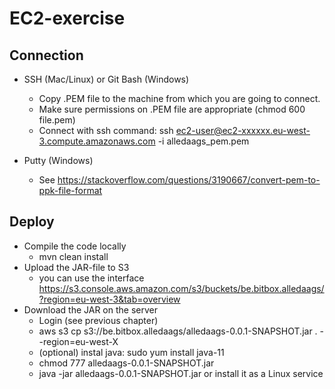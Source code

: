 # EC2-exercise

## Connection
* SSH (Mac/Linux) or Git Bash (Windows)
  * Copy .PEM file to the machine from which you are going to connect.
  * Make sure permissions on .PEM file are appropriate (chmod 600 file.pem)
  * Connect with ssh command: ssh ec2-user@ec2-xxxxxx.eu-west-3.compute.amazonaws.com -i alledaags_pem.pem
  
* Putty (Windows)
  * See https://stackoverflow.com/questions/3190667/convert-pem-to-ppk-file-format
  
## Deploy  
* Compile the code locally
  * mvn clean install
* Upload the JAR-file to S3
  * you can use the interface https://s3.console.aws.amazon.com/s3/buckets/be.bitbox.alledaags/?region=eu-west-3&tab=overview
* Download the JAR on the server
  * Login (see previous chapter)
  * aws s3 cp s3://be.bitbox.alledaags/alledaags-0.0.1-SNAPSHOT.jar . --region=eu-west-X
  * (optional) instal java: sudo yum install java-11
  * chmod 777 alledaags-0.0.1-SNAPSHOT.jar  
  * java -jar alledaags-0.0.1-SNAPSHOT.jar or install it as a Linux service   
